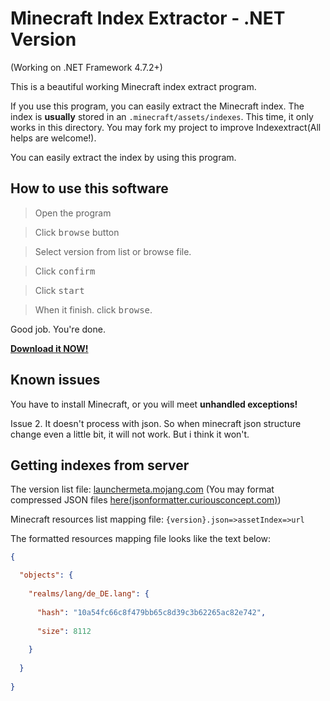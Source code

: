 # Minecraft Index Extractor - .NET Version
(Working on .NET Framework 4.7.2+)

This is a beautiful working Minecraft index extract program.

If you use this program, you can easily extract the Minecraft index.
The index is **usually** stored in an `.minecraft/assets/indexes`. This time, it only works in this directory. You may fork my project to improve Indexextract(All helps are welcome!).

You can easily extract the index by using this program.
## How to use this software

> Open the program

> Click <kbd>browse</kbd> button

> Select version from list or browse file.

> Click <kbd>confirm</kbd>

> Click <kbd>start</kbd>

> When it finish. click <kbd>browse</kbd>.

Good job. You're done.

[**Download it NOW!**](https://github.com/dhkim0800/indexextract-dotnet/releases/latest)

## Known issues

You have to install Minecraft, or you will meet **unhandled exceptions!**

Issue 2. It doesn't process with json. So when minecraft json structure change even a little bit, it will not work. But i think it won't.

## Getting indexes from server

The version list file: [launchermeta.mojang.com](https://launchermeta.mojang.com/mc/game/version_manifest.json)
(You may format compressed JSON files [here(jsonformatter.curiousconcept.com)](https://jsonformatter.curiousconcept.com/))

Minecraft resources list mapping file: `{version}.json=>assetIndex=>url`

The formatted resources mapping file looks like the text below:
```json
{

  "objects": {
  
    "realms/lang/de_DE.lang": {
    
      "hash": "10a54fc66c8f479bb65c8d39c3b62265ac82e742",
      
      "size": 8112
      
    }
    
  }
  
}
```
